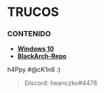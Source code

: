# TRUCOS

> 

### CONTENIDO
* **[Windows 10](https://kali76.ru/)**
* **[BlackArch-Repo](https://github.com/BlackArch)**

h4Ppy #@cK1n6 :)
> Discord: heanczko#4478
